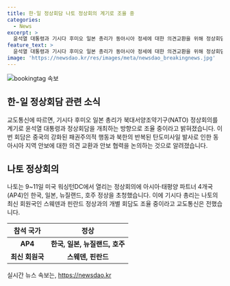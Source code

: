 ```yaml
---
title: 한·일 정상회담 나토 정상회의 계기로 조율 중
categories:
  - News
excerpt: >
  윤석열 대통령과 기시다 후미오 일본 총리가 동아시아 정세에 대한 의견교환을 위해 정상회담을 개최하고 있습니다. 교도통신에 따르면, 중국의 패권주의적 행동과 북한의 탄도미사일 발사 등을 고려하여 안보 협력을 논의할 예정입니다. 또한, 나토의 정상회의에 참석하는데 초청된 AP4 국가들과의 회담도 조율 중이라고 전해졌습니다.
feature_text: >
  윤석열 대통령과 기시다 후미오 일본 총리가 동아시아 정세에 대한 의견교환을 위해 정상회담을 개최하고 있습니다. 교도통신에 따르면, 중국의 패권주의적 행동과 북한의 탄도미사일 발사 등을 고려하여 안보 협력을 논의할 예정입니다. 또한, 나토의 정상회의에 참석하는데 초청된 AP4 국가들과의 회담도 조율 중이라고 전해졌습니다.
image: 'https://newsdao.kr/res/images/meta/newsdao_breakingnews.jpg'
---
```


<p><img src="https://newsdao.kr/res/images/meta/newsdao_breakingnews.jpg" alt="bookingtag 속보" /></p>

<h2 data-ke-size="size26">한-일 정상회담 관련 소식</h2>

<p data-ke-size="size16">교도통신에 따르면, 기시다 후미오 일본 총리가 북대서양조약기구(NATO) 정상회의를 계기로 윤석열 대통령과 정상회담을 개최하는 방향으로 조율 중이라고 밝혀졌습니다. 이번 회담은 중국의 강화된 패권주의적 행동과 북한의 반복된 탄도미사일 발사로 인한 동아시아 지역 안보에 대한 의견 교환과 안보 협력을 논의하는 것으로 알려졌습니다.</p>

<h2 data-ke-size="size26">나토 정상회의</h2>

<p data-ke-size="size16">나토는 9~11일 미국 워싱턴DC에서 열리는 정상회의에 아시아·태평양 파트너 4개국(AP4)인 한국, 일본, 뉴질랜드, 호주 정상을 초청했습니다. 이에 기시다 총리는 나토의 최신 회원국인 스웨덴과 핀란드 정상과의 개별 회담도 조율 중이라고 교도통신은 전했습니다.</p>

<table>
<thead>
    <tr>
        <th>참석 국가</th>
        <th>정상</th>
    </tr>
</thead>
<tbody>
    <tr>
        <td style="text-align: center; height: 17px;"><b>AP4</b></td>
        <td style="text-align: center; height: 17px;"><b>한국, 일본, 뉴질랜드, 호주</b></td>
    </tr>
    <tr>
        <td style="text-align: center; height: 17px;"><b>최신 회원국</b></td>
        <td style="text-align: center; height: 17px;"><b>스웨덴, 핀란드</b></td>
    </tr>
</tbody>
</table>
실시간 뉴스 속보는, <a href="https://newsdao.kr" rel="dofollow">https://newsdao.kr</a>



